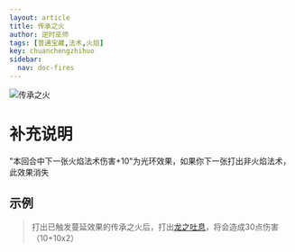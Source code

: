 ```yaml
---
layout: article
title: 传承之火
author: 逆时巫师
tags: [普通宝藏,法术,火焰]
key: chuanchengzhihuo
sidebar:
  nav: doc-fires
---
```

![传承之火](https://rw-instruction.vercel.app/assets/images/CardAssets/treasures/front/75/图片33.png)

# 补充说明

"本回合中下一张火焰法术伤害+10"为光环效果，如果你下一张打出非火焰法术，此效果消失

## 示例
> 打出已触发蔓延效果的传承之火后，打出[龙之吐息](https://rw-instruction.vercel.app/2022/07/10/龙之吐息.html)，将会造成30点伤害（10+10x2）